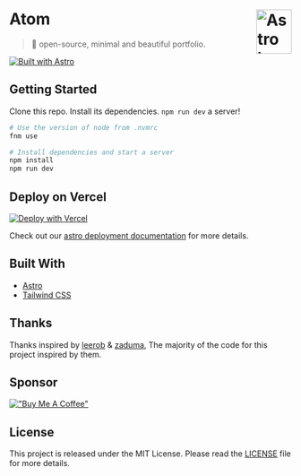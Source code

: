 # Atom <picture><source media="(prefers-color-scheme: dark)" srcset="https://astro.build/assets/press/astro-icon-light.png"><source media="(prefers-color-scheme: light)" srcset="https://astro.build/assets/press/astro-icon-dark.png"><img align="right" valign="center" height="79" width="63" src="https://astro.build/assets/press/astro-icon-dark.png" alt="Astro logo" /></picture>

> 💠 open-source, minimal and beautiful portfolio.

[![Built with Astro](https://astro.badg.es/v2/built-with-astro/small.svg)](https://astro.build)

## Getting Started

Clone this repo. Install its dependencies. `npm run dev` a server!

```sh
# Use the version of node from .nvmrc
fnm use

# Install dependencies and start a server
npm install
npm run dev
```

## Deploy on Vercel

[![Deploy with Vercel](https://vercel.com/button)]()

Check out our [astro deployment documentation](https://nextjs.org/docs/deployment) for more details.

## Built With

- [Astro](https://astro.build)
- [Tailwind CSS](https://tailwindcss.com/)

## Thanks

Thanks inspired by [leerob](https://github.com/hasparus/leerob) & [zaduma](https://github.com/hasparus/zaduma), The majority of the code for this project inspired by them.

## Sponsor

[!["Buy Me A Coffee"](https://www.buymeacoffee.com/assets/img/custom_images/yellow_img.png)](https://www.buymeacoffee.com/andikaleonardo)

## License

This project is released under the MIT License. Please read the [LICENSE](https://github.com/godruoyi/gblog/blob/astro/LICENSE) file for more details.
